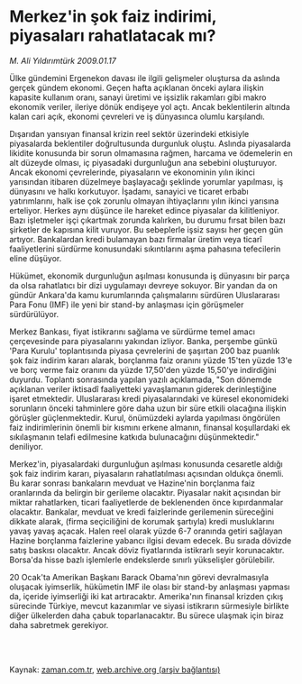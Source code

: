 # Merkez'in şok faiz indirimi, piyasaları rahatlatacak mı?

*M. Ali Yıldırımtürk 2009.01.17*

<td class="columnist-detail">
<p>Ülke gündemini Ergenekon davası ile ilgili gelişmeler oluştursa da aslında gerçek gündem ekonomi. Geçen hafta açıklanan önceki aylara ilişkin kapasite kullanım oranı, sanayi üretimi ve işsizlik rakamları gibi makro ekonomik veriler, ileriye dönük endişeye yol açtı. Ancak beklentilerin altında kalan cari açık, ekonomi çevreleri ve iş dünyasınca olumlu karşılandı.</p>
<p>
<div id="haberMetinDiv">
<p> Dışarıdan yansıyan finansal krizin reel sektör üzerindeki etkisiyle piyasalarda beklentiler doğrultusunda durgunluk oluştu. Aslında piyasalarda likidite konusunda bir sorun olmamasına rağmen, harcama ve ödemelerin en alt düzeyde olması, iç piyasadaki durgunluğun ana sebebini oluşturuyor. Ancak ekonomi çevrelerinde, piyasaların ve ekonominin yılın ikinci yarısından itibaren düzelmeye başlayacağı şeklinde yorumlar yapılması, iş dünyasını ve halkı korkutuyor. İşadamı, sanayici ve ticaret erbabı yatırımlarını, halk ise çok zorunlu olmayan ihtiyaçlarını yılın ikinci yarısına erteliyor. Herkes aynı düşünce ile hareket edince piyasalar da kilitleniyor. Bazı işletmeler işçi çıkartmak zorunda kalırken, bu durumu fırsat bilen bazı şirketler de kapısına kilit vuruyor. Bu sebeplerle işsiz sayısı her geçen gün artıyor. Bankalardan kredi bulamayan bazı firmalar üretim veya ticarî faaliyetlerini sürdürme konusundaki sıkıntılarını aşma pahasına tefecilerin eline düşüyor. 
<p> Hükümet, ekonomik durgunluğun aşılması konusunda iş dünyasını bir parça da olsa rahatlatıcı bir dizi uygulamayı devreye sokuyor. Bir yandan da on gündür Ankara'da kamu kurumlarında çalışmalarını sürdüren Uluslararası Para Fonu (IMF) ile yeni bir stand-by anlaşması için görüşmeler sürdürülüyor. 
<p> Merkez Bankası, fiyat istikrarını sağlama ve sürdürme temel amacı çerçevesinde para piyasalarını yakından izliyor. Banka, perşembe günkü 'Para Kurulu' toplantısında piyasa çevrelerini de şaşırtan 200 baz puanlık şok faiz indirim kararı alarak, borçlanma faiz oranını yüzde 15'ten yüzde 13'e ve borç verme faiz oranını da yüzde 17,50'den yüzde 15,50'ye indirdiğini duyurdu. Toplantı sonrasında yapılan yazılı açıklamada, "Son dönemde açıklanan veriler iktisadî faaliyetteki yavaşlamanın giderek derinleştiğine işaret etmektedir. Uluslararası kredi piyasalarındaki ve küresel ekonomideki sorunların önceki tahminlere göre daha uzun bir süre etkili olacağına ilişkin görüşler güçlenmektedir. Kurul, önümüzdeki aylarda yapılması öngörülen faiz indirimlerinin önemli bir kısmını erkene almanın, finansal koşullardaki ek sıkılaşmanın telafi edilmesine katkıda bulunacağını düşünmektedir." deniliyor.
<p> Merkez'in, piyasalardaki durgunluğun aşılması konusunda cesaretle aldığı şok faiz indirim kararı, piyasaların rahatlatılması açısından oldukça önemli. Bu karar sonrası bankaların mevduat ve Hazine'nin borçlanma faiz oranlarında da belirgin bir gerileme olacaktır. Piyasalar nakit açısından bir miktar rahatlarken, ticari faaliyetlerde de beklenenden önce kıpırdanmalar olacaktır. Bankalar, mevduat ve kredi faizlerinde gerilemenin süreceğini dikkate alarak, (firma seçiciliğini de korumak şartıyla) kredi musluklarını yavaş yavaş açacak. Halen reel olarak yüzde 6-7 oranında getiri sağlayan Hazine borçlanma faizlerine yabancı ilgisi devam edecek. Bu sırada dövizde satış baskısı olacaktır. Ancak döviz fiyatlarında istikrarlı seyir korunacaktır. Borsa'da hisse bazlı işlemlerle endekslerde sınırlı yükselişler görülebilir. 
<p> 20 Ocak'ta Amerikan Başkanı Barack Obama'nın görevi devralmasıyla oluşacak iyimserlik, hükümetin IMF ile olası bir stand-by anlaşması yapması da, içeride iyimserliği iki kat artıracaktır. Amerika'nın finansal krizden çıkış sürecinde Türkiye, mevcut kazanımlar ve siyasi istikrarın sürmesiyle birlikte diğer ülkelerden daha çabuk toparlanacaktır. Bu sürece ulaşmak için biraz daha sabretmek gerekiyor.</p></p></p></p></p></div>
</p>


<p><br>
		 </br></p></td>

Kaynak: [zaman.com.tr](http://zaman.com.tr/yazar.do?yazino=804680), [web.archive.org (arşiv bağlantısı)](http://web.archive.org/web/20110427141841/http://www.zaman.com.tr:80/yazar.do?yazino=804680)
